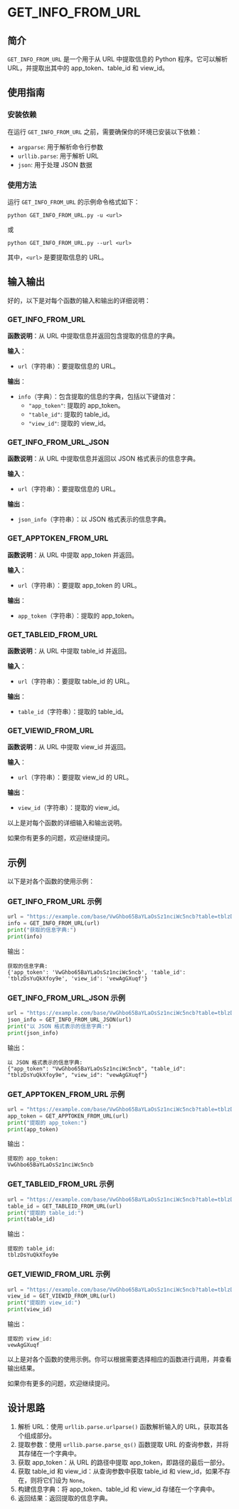 # GET_INFO_FROM_URL

## 简介

`GET_INFO_FROM_URL` 是一个用于从 URL 中提取信息的 Python 程序。它可以解析 URL，并提取出其中的 app_token、table_id 和 view_id。

## 使用指南

### 安装依赖

在运行 `GET_INFO_FROM_URL` 之前，需要确保你的环境已安装以下依赖：

- `argparse`: 用于解析命令行参数
- `urllib.parse`: 用于解析 URL
- `json`: 用于处理 JSON 数据

### 使用方法

运行 `GET_INFO_FROM_URL` 的示例命令格式如下：

```shell
python GET_INFO_FROM_URL.py -u <url>
```

或

```shell
python GET_INFO_FROM_URL.py --url <url>
```

其中，`<url>` 是要提取信息的 URL。

## 输入输出

好的，以下是对每个函数的输入和输出的详细说明：

### GET_INFO_FROM_URL

**函数说明**：从 URL 中提取信息并返回包含提取的信息的字典。

**输入**：
- `url`（字符串）：要提取信息的 URL。

**输出**：
- `info`（字典）：包含提取的信息的字典，包括以下键值对：
  - `"app_token"`: 提取的 app_token。
  - `"table_id"`: 提取的 table_id。
  - `"view_id"`: 提取的 view_id。

### GET_INFO_FROM_URL_JSON

**函数说明**：从 URL 中提取信息并返回以 JSON 格式表示的信息字典。

**输入**：
- `url`（字符串）：要提取信息的 URL。

**输出**：
- `json_info`（字符串）：以 JSON 格式表示的信息字典。

### GET_APPTOKEN_FROM_URL

**函数说明**：从 URL 中提取 app_token 并返回。

**输入**：
- `url`（字符串）：要提取 app_token 的 URL。

**输出**：
- `app_token`（字符串）：提取的 app_token。

### GET_TABLEID_FROM_URL

**函数说明**：从 URL 中提取 table_id 并返回。

**输入**：
- `url`（字符串）：要提取 table_id 的 URL。

**输出**：
- `table_id`（字符串）：提取的 table_id。

### GET_VIEWID_FROM_URL

**函数说明**：从 URL 中提取 view_id 并返回。

**输入**：
- `url`（字符串）：要提取 view_id 的 URL。

**输出**：
- `view_id`（字符串）：提取的 view_id。

以上是对每个函数的详细输入和输出说明。

如果你有更多的问题，欢迎继续提问。


## 示例

以下是对各个函数的使用示例：

### GET_INFO_FROM_URL 示例

```python
url = "https://example.com/base/VwGhbo65BaYLaOsSz1nciWc5ncb?table=tblzDsYuQkXfoy9e&view=vewAgGXuqf"
info = GET_INFO_FROM_URL(url)
print("获取的信息字典:")
print(info)
```

输出：
```
获取的信息字典:
{'app_token': 'VwGhbo65BaYLaOsSz1nciWc5ncb', 'table_id': 'tblzDsYuQkXfoy9e', 'view_id': 'vewAgGXuqf'}
```

### GET_INFO_FROM_URL_JSON 示例

```python
url = "https://example.com/base/VwGhbo65BaYLaOsSz1nciWc5ncb?table=tblzDsYuQkXfoy9e&view=vewAgGXuqf"
json_info = GET_INFO_FROM_URL_JSON(url)
print("以 JSON 格式表示的信息字典:")
print(json_info)
```

输出：
```
以 JSON 格式表示的信息字典:
{"app_token": "VwGhbo65BaYLaOsSz1nciWc5ncb", "table_id": "tblzDsYuQkXfoy9e", "view_id": "vewAgGXuqf"}
```

### GET_APPTOKEN_FROM_URL 示例

```python
url = "https://example.com/base/VwGhbo65BaYLaOsSz1nciWc5ncb?table=tblzDsYuQkXfoy9e&view=vewAgGXuqf"
app_token = GET_APPTOKEN_FROM_URL(url)
print("提取的 app_token:")
print(app_token)
```

输出：
```
提取的 app_token:
VwGhbo65BaYLaOsSz1nciWc5ncb
```

### GET_TABLEID_FROM_URL 示例

```python
url = "https://example.com/base/VwGhbo65BaYLaOsSz1nciWc5ncb?table=tblzDsYuQkXfoy9e&view=vewAgGXuqf"
table_id = GET_TABLEID_FROM_URL(url)
print("提取的 table_id:")
print(table_id)
```

输出：
```
提取的 table_id:
tblzDsYuQkXfoy9e
```

### GET_VIEWID_FROM_URL 示例

```python
url = "https://example.com/base/VwGhbo65BaYLaOsSz1nciWc5ncb?table=tblzDsYuQkXfoy9e&view=vewAgGXuqf"
view_id = GET_VIEWID_FROM_URL(url)
print("提取的 view_id:")
print(view_id)
```

输出：
```
提取的 view_id:
vewAgGXuqf
```

以上是对各个函数的使用示例。你可以根据需要选择相应的函数进行调用，并查看输出结果。

如果你有更多的问题，欢迎继续提问。

## 设计思路

1. 解析 URL：使用 `urllib.parse.urlparse()` 函数解析输入的 URL，获取其各个组成部分。
2. 提取参数：使用 `urllib.parse.parse_qs()` 函数提取 URL 的查询参数，并将其存储在一个字典中。
3. 获取 app_token：从 URL 的路径中提取 app_token，即路径的最后一部分。
4. 获取 table_id 和 view_id：从查询参数中获取 table_id 和 view_id，如果不存在，则将它们设为 `None`。
5. 构建信息字典：将 app_token、table_id 和 view_id 存储在一个字典中。
6. 返回结果：返回提取的信息字典。

